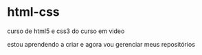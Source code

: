 # html-css
 curso de html5 e css3 do curso em video

 estou aprendendo a criar e agora vou gerenciar meus repositórios
